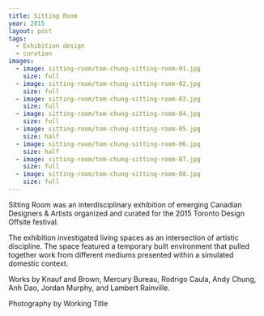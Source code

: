 ```yaml
---
title: Sitting Room
year: 2015
layout: post
tags:
  - Exhibition design
  - curation
images:
  - image: sitting-room/tom-chung-sitting-room-01.jpg
    size: full
  - image: sitting-room/tom-chung-sitting-room-02.jpg
    size: full
  - image: sitting-room/tom-chung-sitting-room-03.jpg
    size: full
  - image: sitting-room/tom-chung-sitting-room-04.jpg
    size: full
  - image: sitting-room/tom-chung-sitting-room-05.jpg
    size: half
  - image: sitting-room/tom-chung-sitting-room-06.jpg
    size: half
  - image: sitting-room/tom-chung-sitting-room-07.jpg
    size: full
  - image: sitting-room/tom-chung-sitting-room-08.jpg
    size: full
---
```


Sitting Room was an interdisciplinary exhibition of emerging Canadian Designers & Artists organized and curated for the 2015 Toronto Design Offsite festival.

The exhibition investigated living spaces as an intersection of artistic discipline. The space featured a temporary built environment that pulled together work from different mediums presented within a simulated domestic context.

Works by Knauf and Brown, Mercury Bureau, Rodrigo Caula, Andy Chung, Anh Dao, Jordan Murphy, and Lambert Rainville.

Photography by Working Title